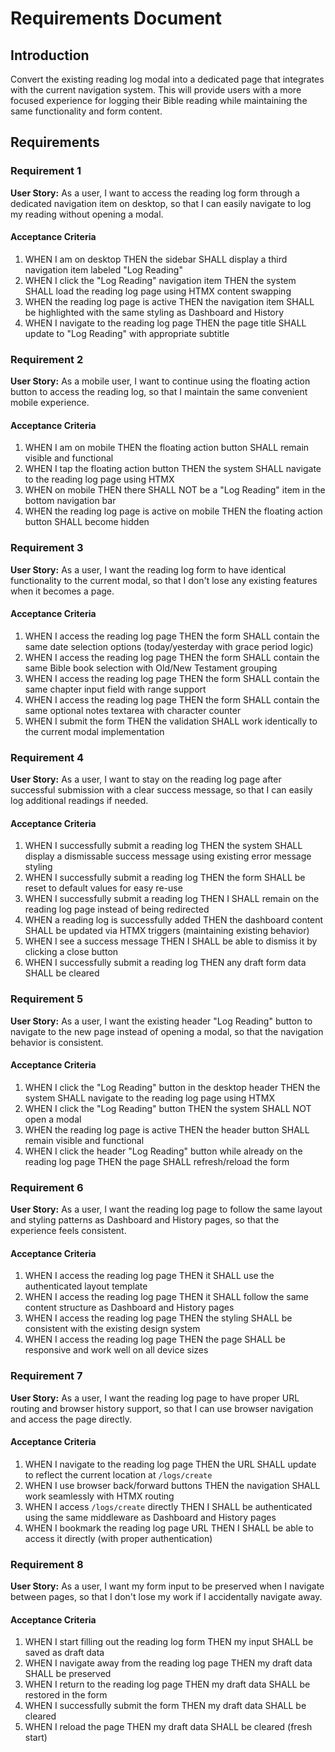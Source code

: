 # Requirements Document

## Introduction

Convert the existing reading log modal into a dedicated page that integrates with the current navigation system. This will provide users with a more focused experience for logging their Bible reading while maintaining the same functionality and form content.

## Requirements

### Requirement 1

**User Story:** As a user, I want to access the reading log form through a dedicated navigation item on desktop, so that I can easily navigate to log my reading without opening a modal.

#### Acceptance Criteria

1. WHEN I am on desktop THEN the sidebar SHALL display a third navigation item labeled "Log Reading"
2. WHEN I click the "Log Reading" navigation item THEN the system SHALL load the reading log page using HTMX content swapping
3. WHEN the reading log page is active THEN the navigation item SHALL be highlighted with the same styling as Dashboard and History
4. WHEN I navigate to the reading log page THEN the page title SHALL update to "Log Reading" with appropriate subtitle

### Requirement 2

**User Story:** As a mobile user, I want to continue using the floating action button to access the reading log, so that I maintain the same convenient mobile experience.

#### Acceptance Criteria

1. WHEN I am on mobile THEN the floating action button SHALL remain visible and functional
2. WHEN I tap the floating action button THEN the system SHALL navigate to the reading log page using HTMX
3. WHEN on mobile THEN there SHALL NOT be a "Log Reading" item in the bottom navigation bar
4. WHEN the reading log page is active on mobile THEN the floating action button SHALL become hidden

### Requirement 3

**User Story:** As a user, I want the reading log form to have identical functionality to the current modal, so that I don't lose any existing features when it becomes a page.

#### Acceptance Criteria

1. WHEN I access the reading log page THEN the form SHALL contain the same date selection options (today/yesterday with grace period logic)
2. WHEN I access the reading log page THEN the form SHALL contain the same Bible book selection with Old/New Testament grouping
3. WHEN I access the reading log page THEN the form SHALL contain the same chapter input field with range support
4. WHEN I access the reading log page THEN the form SHALL contain the same optional notes textarea with character counter
5. WHEN I submit the form THEN the validation SHALL work identically to the current modal implementation

### Requirement 4

**User Story:** As a user, I want to stay on the reading log page after successful submission with a clear success message, so that I can easily log additional readings if needed.

#### Acceptance Criteria

1. WHEN I successfully submit a reading log THEN the system SHALL display a dismissable success message using existing error message styling
2. WHEN I successfully submit a reading log THEN the form SHALL be reset to default values for easy re-use
3. WHEN I successfully submit a reading log THEN I SHALL remain on the reading log page instead of being redirected
4. WHEN a reading log is successfully added THEN the dashboard content SHALL be updated via HTMX triggers (maintaining existing behavior)
5. WHEN I see a success message THEN I SHALL be able to dismiss it by clicking a close button
6. WHEN I successfully submit a reading log THEN any draft form data SHALL be cleared

### Requirement 5

**User Story:** As a user, I want the existing header "Log Reading" button to navigate to the new page instead of opening a modal, so that the navigation behavior is consistent.

#### Acceptance Criteria

1. WHEN I click the "Log Reading" button in the desktop header THEN the system SHALL navigate to the reading log page using HTMX
2. WHEN I click the "Log Reading" button THEN the system SHALL NOT open a modal
3. WHEN the reading log page is active THEN the header button SHALL remain visible and functional
4. WHEN I click the header "Log Reading" button while already on the reading log page THEN the page SHALL refresh/reload the form

### Requirement 6

**User Story:** As a user, I want the reading log page to follow the same layout and styling patterns as Dashboard and History pages, so that the experience feels consistent.

#### Acceptance Criteria

1. WHEN I access the reading log page THEN it SHALL use the authenticated layout template
2. WHEN I access the reading log page THEN it SHALL follow the same content structure as Dashboard and History pages
3. WHEN I access the reading log page THEN the styling SHALL be consistent with the existing design system
4. WHEN I access the reading log page THEN the page SHALL be responsive and work well on all device sizes

### Requirement 7

**User Story:** As a user, I want the reading log page to have proper URL routing and browser history support, so that I can use browser navigation and access the page directly.

#### Acceptance Criteria

1. WHEN I navigate to the reading log page THEN the URL SHALL update to reflect the current location at `/logs/create`
2. WHEN I use browser back/forward buttons THEN the navigation SHALL work seamlessly with HTMX routing
3. WHEN I access `/logs/create` directly THEN I SHALL be authenticated using the same middleware as Dashboard and History pages
4. WHEN I bookmark the reading log page URL THEN I SHALL be able to access it directly (with proper authentication)

### Requirement 8

**User Story:** As a user, I want my form input to be preserved when I navigate between pages, so that I don't lose my work if I accidentally navigate away.

#### Acceptance Criteria

1. WHEN I start filling out the reading log form THEN my input SHALL be saved as draft data
2. WHEN I navigate away from the reading log page THEN my draft data SHALL be preserved
3. WHEN I return to the reading log page THEN my draft data SHALL be restored in the form
4. WHEN I successfully submit the form THEN my draft data SHALL be cleared
5. WHEN I reload the page THEN my draft data SHALL be cleared (fresh start)
